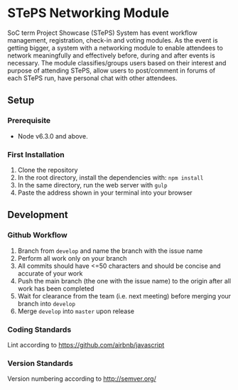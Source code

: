 # STePS Networking Module
SoC term Project Showcase (STePS) System has event workflow management, registration, check-in and voting modules. As the event is getting bigger, a system with a networking module to enable attendees to network meaningfully and effectively before, during and after events is necessary. The module classifies/groups users based on their interest and purpose of attending STePS, allow users to post/comment in forums of each STePS run, have personal chat with other attendees.

## Setup

### Prerequisite
* Node v6.3.0 and above.

### First Installation
1. Clone the repository
2. In the root directory, install the dependencies with: `npm install`
3. In the same directory, run the web server with `gulp`
4. Paste the address shown in your terminal into your browser

## Development

### Github Workflow
1. Branch from `develop` and name the branch with the issue name
2. Perform all work only on your branch
3. All commits should have <=50 characters and should be concise and accurate of your work
4. Push the main branch (the one with the issue name) to the origin after all work has been completed
5. Wait for clearance from the team (i.e. next meeting) before merging your branch into `develop`
6. Merge `develop` into `master` upon release

### Coding Standards
Lint according to https://github.com/airbnb/javascript

### Version Standards 
Version numbering according to http://semver.org/
